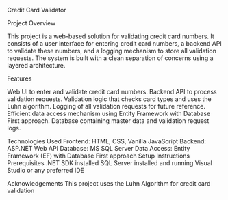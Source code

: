 Credit Card Validator

Project Overview

This project is a web-based solution for validating credit card numbers. It consists of a user interface for entering credit card numbers, a backend API to validate these numbers, and a logging mechanism to store all validation requests. The system is built with a clean separation of concerns using a layered architecture.

Features

Web UI to enter and validate credit card numbers.
Backend API to process validation requests.
Validation logic that checks card types and uses the Luhn algorithm.
Logging of all validation requests for future reference.
Efficient data access mechanism using Entity Framework with Database First approach.
Database containing master data and validation request logs.

Technologies Used
Frontend: HTML, CSS, Vanilla JavaScript
Backend: ASP.NET Web API
Database: MS SQL Server
Data Access: Entity Framework (EF) with Database First approach
Setup Instructions
Prerequisites
.NET SDK installed
SQL Server installed and running
Visual Studio or any preferred IDE

Acknowledgements
This project uses the Luhn Algorithm for credit card validation
